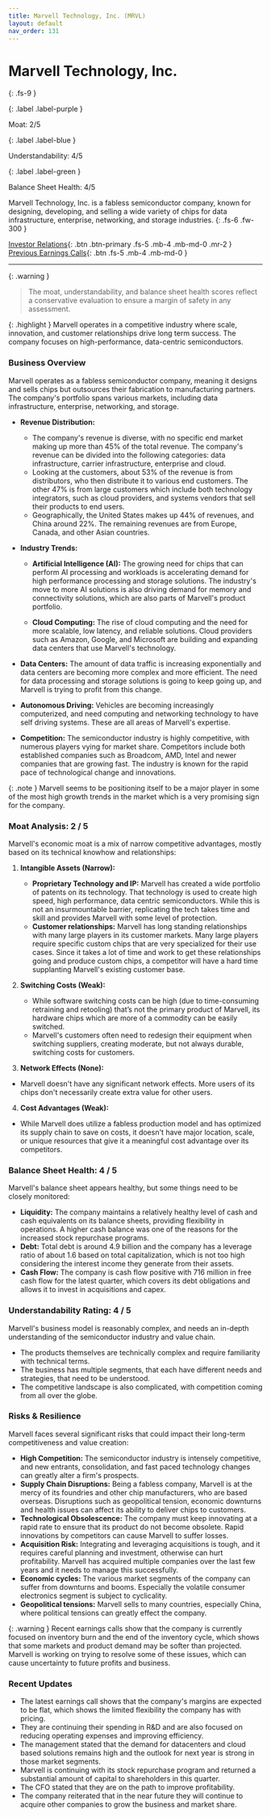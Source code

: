```yaml
---
title: Marvell Technology, Inc. (MRVL)
layout: default
nav_order: 131
---
```


# Marvell Technology, Inc.
{: .fs-9 }

{: .label .label-purple }

Moat: 2/5

{: .label .label-blue }

Understandability: 4/5

{: .label .label-green }

Balance Sheet Health: 4/5

Marvell Technology, Inc. is a fabless semiconductor company, known for designing, developing, and selling a wide variety of chips for data infrastructure, enterprise, networking, and storage industries.
{: .fs-6 .fw-300 }

[Investor Relations](https://www.google.com/search?q=MRVL+investor+relations){: .btn .btn-primary .fs-5 .mb-4 .mb-md-0 .mr-2 }
[Previous Earnings Calls](https://discountingcashflows.com/company/MRVL/transcripts/){: .btn .fs-5 .mb-4 .mb-md-0 }

---

{: .warning }
>The moat, understandability, and balance sheet health scores reflect a conservative evaluation to ensure a margin of safety in any assessment.



{: .highlight }
Marvell operates in a competitive industry where scale, innovation, and customer relationships drive long term success. The company focuses on high-performance, data-centric semiconductors.

### Business Overview

Marvell operates as a fabless semiconductor company, meaning it designs and sells chips but outsources their fabrication to manufacturing partners. The company's portfolio spans various markets, including data infrastructure, enterprise, networking, and storage. 

* **Revenue Distribution:**

  *  The company's revenue is diverse, with no specific end market making up more than 45% of the total revenue. The company's revenue can be divided into the following categories: data infrastructure, carrier infrastructure, enterprise and cloud.  
  *  Looking at the customers, about 53% of the revenue is from distributors, who then distribute it to various end customers. The other 47% is from large customers which include both technology integrators, such as cloud providers, and systems vendors that sell their products to end users.
  * Geographically, the United States makes up 44% of revenues, and China around 22%. The remaining revenues are from Europe, Canada, and other Asian countries.
* **Industry Trends:** 
 
  * **Artificial Intelligence (AI):** The growing need for chips that can perform AI processing and workloads is accelerating demand for high performance processing and storage solutions. The industry's move to more AI solutions is also driving demand for memory and connectivity solutions, which are also parts of Marvell's product portfolio.

  * **Cloud Computing:** The rise of cloud computing and the need for more scalable, low latency, and reliable solutions. Cloud providers such as Amazon, Google, and Microsoft are building and expanding data centers that use Marvell's technology.

*  **Data Centers:** The amount of data traffic is increasing exponentially and data centers are becoming more complex and more efficient. The need for data processing and storage solutions is going to keep going up, and Marvell is trying to profit from this change.
* **Autonomous Driving:** Vehicles are becoming increasingly computerized, and need computing and networking technology to have self driving systems. These are all areas of Marvell's expertise.
* **Competition:** The semiconductor industry is highly competitive, with numerous players vying for market share. Competitors include both established companies such as Broadcom, AMD, Intel and newer companies that are growing fast. The industry is known for the rapid pace of technological change and innovations.

{: .note }
Marvell seems to be positioning itself to be a major player in some of the most high growth trends in the market which is a very promising sign for the company.

### Moat Analysis: 2 / 5

Marvell's economic moat is a mix of narrow competitive advantages, mostly based on its technical knowhow and relationships:

1.  **Intangible Assets (Narrow):**
     *  **Proprietary Technology and IP:** Marvell has created a wide portfolio of patents on its technology. That technology is used to create high speed, high performance, data centric semiconductors. While this is not an insurmountable barrier, replicating the tech takes time and skill and provides Marvell with some level of protection.
     *  **Customer relationships:** Marvell has long standing relationships with many large players in its customer markets. Many large players require specific custom chips that are very specialized for their use cases. Since it takes a lot of time and work to get these relationships going and produce custom chips, a competitor will have a hard time supplanting Marvell's existing customer base.

2. **Switching Costs (Weak):**
     *  While software switching costs can be high (due to time-consuming retraining and retooling) that’s not the primary product of Marvell, its hardware chips which are more of a commodity can be easily switched.
    * Marvell's customers often need to redesign their equipment when switching suppliers, creating moderate, but not always durable, switching costs for customers.
3. **Network Effects (None):**
  *    Marvell doesn't have any significant network effects. More users of its chips don't necessarily create extra value for other users.
4.  **Cost Advantages (Weak):**
  *   While Marvell does utilize a fabless production model and has optimized its supply chain to save on costs, it doesn't have major location, scale, or unique resources that give it a meaningful cost advantage over its competitors.

### Balance Sheet Health: 4 / 5
Marvell's balance sheet appears healthy, but some things need to be closely monitored:
* **Liquidity:** The company maintains a relatively healthy level of cash and cash equivalents on its balance sheets, providing flexibility in operations. A higher cash balance was one of the reasons for the increased stock repurchase programs.
* **Debt:** Total debt is around 4.9 billion and the company has a leverage ratio of about 1.6 based on total capitalization, which is not too high considering the interest income they generate from their assets.
*  **Cash Flow:** The company is cash flow positive with 716 million in free cash flow for the latest quarter, which covers its debt obligations and allows it to invest in acquisitions and capex. 

### Understandability Rating: 4 / 5
Marvell's business model is reasonably complex, and needs an in-depth understanding of the semiconductor industry and value chain. 

*   The products themselves are technically complex and require familiarity with technical terms.
* The business has multiple segments, that each have different needs and strategies, that need to be understood.
*  The competitive landscape is also complicated, with competition coming from all over the globe.

### Risks & Resilience
Marvell faces several significant risks that could impact their long-term competitiveness and value creation:

*   **High Competition:** The semiconductor industry is intensely competitive, and new entrants, consolidation, and fast paced technology changes can greatly alter a firm's prospects.
*   **Supply Chain Disruptions:** Being a fabless company, Marvell is at the mercy of its foundries and other chip manufacturers, who are based overseas. Disruptions such as geopolitical tension, economic downturns and health issues can affect its ability to deliver chips to customers.
*  **Technological Obsolescence:** The company must keep innovating at a rapid rate to ensure that its product do not become obsolete. Rapid innovations by competitors can cause Marvell to suffer losses.
*  **Acquisition Risk:** Integrating and leveraging acquisitions is tough, and it requires careful planning and investment, otherwise can hurt profitability. Marvell has acquired multiple companies over the last few years and it needs to manage this successfully.
*   **Economic cycles:** The various market segments of the company can suffer from downturns and booms. Especially the volatile consumer electronics segment is subject to cyclicality.
*  **Geopolitical tensions:** Marvell sells to many countries, especially China, where political tensions can greatly effect the company.

{: .warning }
Recent earnings calls show that the company is currently focused on inventory burn and the end of the inventory cycle, which shows that some markets and product demand may be softer than projected. Marvell is working on trying to resolve some of these issues, which can cause uncertainty to future profits and business.

### Recent Updates
* The latest earnings call shows that the company's margins are expected to be flat, which shows the limited flexibility the company has with pricing.
*   They are continuing their spending in R&D and are also focused on reducing operating expenses and improving efficiency. 
*  The management stated that the demand for datacenters and cloud based solutions remains high and the outlook for next year is strong in those market segments.
*  Marvell is continuing with its stock repurchase program and returned a substantial amount of capital to shareholders in this quarter.
*  The CFO stated that they are on the path to improve profitability.
*   The company reiterated that in the near future they will continue to acquire other companies to grow the business and market share.

